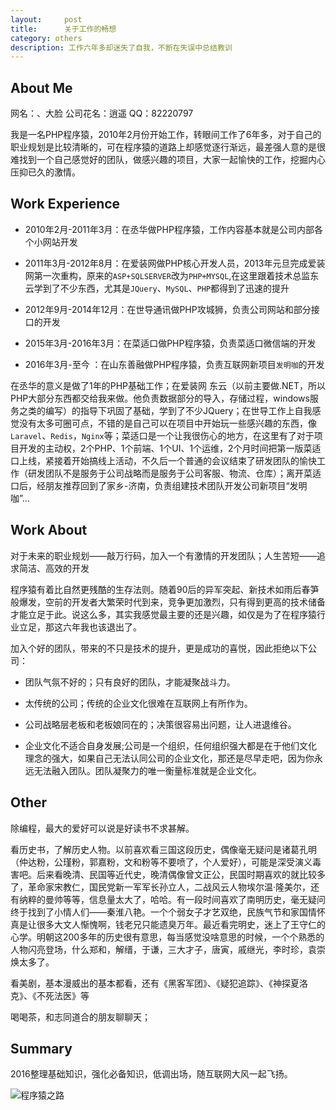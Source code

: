 ```yaml
---
layout:     post
title:      关于工作的畅想
category: others
description: 工作六年多却迷失了自我，不断在失误中总结教训
---
```


## About Me

网名：、大脸 公司花名：逍遥 QQ：82220797

我是一名PHP程序猿，2010年2月份开始工作，转眼间工作了6年多，对于自己的职业规划是比较清晰的，可在程序猿的道路上却感觉逐行渐远，最差强人意的是很难找到一个自己感觉好的团队，做感兴趣的项目，大家一起愉快的工作，挖掘内心压抑已久的激情。

## Work Experience

* 2010年2月-2011年3月：在丞华做PHP程序猿，工作内容基本就是公司内部各个小网站开发

* 2011年3月-2012年8月：在爱装网做PHP核心开发人员，2013年元旦完成爱装网第一次重构，原来的`ASP+SQLSERVER`改为`PHP+MYSQL`,在这里跟着技术总监东云学到了不少东西，尤其是`JQuery`、`MySQL`、`PHP`都得到了迅速的提升

* 2012年9月-2014年12月：在世导通讯做PHP攻城狮，负责公司网站和部分接口的开发

* 2015年3月-2016年3月：在菜适口做PHP程序猿，负责菜适口微信端的开发

* 2016年3月-至今     ：在山东善融做PHP程序猿，负责互联网新项目`发明咖`的开发

在丞华的意义是做了1年的PHP基础工作；在爱装网 东云（以前主要做.NET，所以PHP大部分东西都交给我来做。他负责数据部分的导入，存储过程，windows服务之类的编写）的指导下巩固了基础，学到了不少JQuery；在世导工作上自我感觉没有太多可圈可点，不错的是自己可以在项目中开始玩一些感兴趣的东西，像`Laravel`、`Redis`，`Nginx`等；菜适口是一个让我很伤心的地方，在这里有了对于项目开发的主动权，2个PHP、1个前端、1个UI、1个运维，2个月时间把第一版菜适口上线，紧接着开始搞线上活动，不久后一个普通的会议结束了研发团队的愉快工作（研发团队不是服务于公司战略而是服务于公司客服、物流、仓库）；离开菜适口后，经朋友推荐回到了家乡-济南，负责组建技术团队开发公司新项目“发明咖”...

## Work About

对于未来的职业规划——敲万行码，加入一个有激情的开发团队；人生苦短——追求简洁、高效的开发

程序猿有着比自然更残酷的生存法则。随着90后的异军突起、新技术如雨后春笋般爆发，空前的开发者大繁荣时代到来，竞争更加激烈，只有得到更高的技术储备才能立足于此。说这么多，其实我感觉最主要的还是兴趣，如仅是为了在程序猿行业立足，那这六年我也该退出了。

加入个好的团队，带来的不只是技术的提升，更是成功的喜悦，因此拒绝以下公司：

* 团队气氛不好的；只有良好的团队，才能凝聚战斗力。

* 太传统的公司；传统的企业文化很难在互联网上有所作为。

* 公司战略层老板和老板娘同在的；决策很容易出问题，让人进退维谷。

* 企业文化不适合自身发展;公司是一个组织，任何组织强大都是在于他们文化理念的强大，如果自己无法认同公司的企业文化，那还是尽早走吧，因为你永远无法融入团队。团队凝聚力的唯一衡量标准就是企业文化。

## Other

除编程，最大的爱好可以说是好读书不求甚解。

看历史书，了解历史人物。以前喜欢看三国这段历史，偶像毫无疑问是诸葛孔明（仲达粉，公瑾粉，郭嘉粉，文和粉等不要喷了，个人爱好），可能是深受演义毒害吧。后来看晚清、民国等近代史，晚清偶像曾文正公，民国时期喜欢的就比较多了，革命家宋教仁，国民党新一军军长孙立人，二战风云人物埃尔温·隆美尔，还有纳粹的曼帅等等，信息量太大了，哈哈。有一段时间喜欢了南明历史，毫无疑问终于找到了小情人们——秦淮八艳。一个个弱女子才艺双绝，民族气节和家国情怀真是让很多大文人惭愧啊，钱老兄只能遗臭万年。最近看完明史，迷上了王守仁的心学。明朝这200多年的历史很有意思，每当感觉没啥意思的时候，一个个熟悉的人物闪亮登场，什么郑和，解缙，于谦，三大才子，唐寅，戚继光，李时珍，袁崇焕太多了。

看美剧，基本漫威出的基本都看，还有《黑客军团》、《疑犯追踪》、《神探夏洛克》、《不死法医》等

喝喝茶，和志同道合的朋友聊聊天；

## Summary

2016整理基础知识，强化必备知识，低调出场，随互联网大风一起飞扬。

![程序猿之路](http://7xttyt.com1.z0.glb.clouddn.com/blog-my-book.jpg-github.blog)

